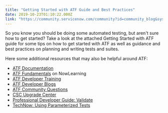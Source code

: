 ```yaml
---
title: "Getting Started with ATF Guide and Best Practices"
date: 2019-10-23T01:10:22.000Z
link: "https://community.servicenow.com/community?id=community_blog&sys_id=4afd4213db2c08145129a851ca96195c"
---
```

<p>So you know you should be doing some automated testing, but aren&#39;t sure how to get started? Take a look at the attached Getting Started with ATF guide for some tips on how to get started with ATF as well as guidance and best practices on planning and writing tests and suites.</p>
<p>Here some additional resources that may also be helpful around ATF:</p>
<ul><li><a class="ng-binding" href="https://docs.servicenow.com/bundle/newyork-application-development/page/administer/auto-test-framework/concept/automated-test-framework.html" target="_blank" rel="noopener noreferrer nofollow">ATF Documentation</a></li><li><a href="https://nowlearning.service-now.com/lxp?id&#61;overview&amp;sys_id&#61;e0f669e613a377002ff55eff3244b077&amp;type&#61;course" target="_blank" rel="noopener noreferrer nofollow">ATF Fundamentals</a> on NowLearning</li><li><a class="ng-binding" href="https://developer.servicenow.com/app.do#!/trainlist/app_store_learnv2_atf_newyork_automated_test_framework?v&#61;newyork" target="_blank" rel="noopener noreferrer nofollow">ATF Developer Training</a></li><li><a class="ng-binding" href="https://developer.servicenow.com/blog.do?p&#61;/tags/automated-test-framework/" target="_blank" rel="noopener noreferrer nofollow">ATF Developer Blogs</a></li><li><a class="ng-binding" href="https://community.servicenow.com/community?id&#61;community_topic&amp;sys_id&#61;5c495e2ddbd897c068c1fb651f9619cb" target="_blank" rel="noopener noreferrer nofollow">ATF Community Questions</a></li><li><a class="ng-binding" href="https://www.servicenow.com/success/instance-upgrades.html" target="_blank" rel="noopener noreferrer nofollow">CSC Upgrade Center</a></li><li><a class="ng-binding" href="https://developer.servicenow.com/app.do#!/document/content/app_store_doc_pro_dev_guide_page6_newyork?v&#61;newyork" target="_blank" rel="noopener noreferrer nofollow">Professional Developer Guide: Validate</a></li><li><a class="ng-binding" href="https://community.servicenow.com/community?id&#61;community_blog&amp;sys_id&#61;22232dc1db9e77002737e15b8a96195d" target="_blank" rel="noopener noreferrer nofollow">TechNow: Using Parameterized Tests</a></li></ul>